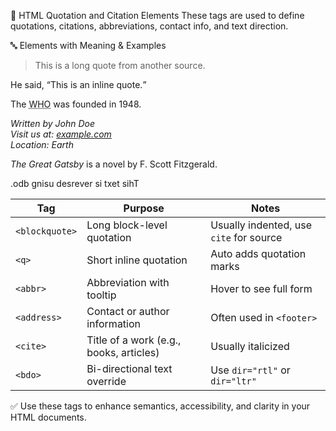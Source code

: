 📝 HTML Quotation and Citation Elements
These tags are used to define quotations, citations, abbreviations, contact info, and text direction.

🔤 Elements with Meaning & Examples
<!-- 1. <blockquote>: Long (block-level) quotation -->
<blockquote cite="https://www.example.com">
  This is a long quote from another source.
</blockquote>
<!-- ✅ Used for longer, standalone quotes. Usually indented. -->

<!-- 2. <q>: Short inline quotation -->
<p>He said, <q>This is an inline quote.</q></p>
<!-- ✅ Short quotes inside a paragraph. Adds quotation marks automatically. -->

<!-- 3. <abbr>: Abbreviation with full form in tooltip -->
<p>The <abbr title="World Health Organization">WHO</abbr> was founded in 1948.</p>
<!-- ✅ Hovering over the text shows the full form. Improves accessibility. -->

<!-- 4. <address>: Author or contact information -->
<address>
  Written by John Doe<br>
  Visit us at: <a href="https://example.com">example.com</a><br>
  Location: Earth
</address>
<!-- ✅ Contact details; often shown in footer or about pages. -->

<!-- 5. <cite>: Citation (e.g., title of a work) -->
<p><cite>The Great Gatsby</cite> is a novel by F. Scott Fitzgerald.</p>
<!-- ✅ Italicizes and marks creative works or references. -->

<!-- 6. <bdo>: Bi-Directional Override -->
<p><bdo dir="rtl">This text is reversed using bdo.</bdo></p>
<!-- ✅ Overrides text direction (e.g., for RTL languages like Arabic, Hebrew). -->


| Tag            | Purpose                                 | Notes                                   |
| -------------- | --------------------------------------- | --------------------------------------- |
| `<blockquote>` | Long block-level quotation              | Usually indented, use `cite` for source |
| `<q>`          | Short inline quotation                  | Auto adds quotation marks               |
| `<abbr>`       | Abbreviation with tooltip               | Hover to see full form                  |
| `<address>`    | Contact or author information           | Often used in `<footer>`                |
| `<cite>`       | Title of a work (e.g., books, articles) | Usually italicized                      |
| `<bdo>`        | Bi-directional text override            | Use `dir="rtl"` or `dir="ltr"`          |

✅ Use these tags to enhance semantics, accessibility, and clarity in your HTML documents.